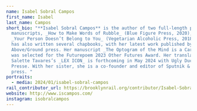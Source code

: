 ```yaml
---
name: Isabel Sobral Campos
first_name: Isabel
last_name: Campos
short_bio: "**Isabel Sobral Campos** is the author of two full-length poetry
  manuscripts, _How to Make Words of Rubble_ (Blue Figure Press, 2020), and
  _Your Person Doesn’t Belong to You_ (Vegetarian Alcoholic Press, 2018). She
  has also written several chapbooks, with her latest work published by
  Above/Ground press. Her manuscript _The Optogram of the Mind is a Carnation_
  was selected for the Futurepoem 2023 Other Futures Award. Her translation of
  Salette Tavares’s _LEX ICON_ is forthcoming in May 2024 with Ugly Duckling
  Presse. With her sister, she is a co-founder and editor of Sputnik & Fizzle
  press. "
portraits:
  - media: 2024/01/isabel-sobral-campos
rail_contributor_url: https://brooklynrail.org/contributor/Isabel-Sobral-Campos
website: http://www.iscampos.com/
instagram: isobralcampos
---
```

